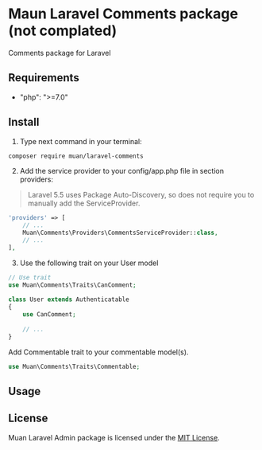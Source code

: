 # Maun Laravel Comments package (not complated)

Comments package for Laravel


## Requirements

- "php": ">=7.0"


## Install

1) Type next command in your terminal:

```bash
composer require muan/laravel-comments
```

2) Add the service provider to your config/app.php file in section providers:

> Laravel 5.5 uses Package Auto-Discovery, so does not require you to manually add the ServiceProvider.

```php
'providers' => [
    // ...
    Muan\Comments\Providers\CommentsServiceProvider::class,
    // ...
],
```

3) Use the following trait on your User model

```php
// Use trait
use Muan\Comments\Traits\CanComment;
 
class User extends Authenticatable
{
    use CanComment;
    
    // ...
}
```

Add Commentable trait to your commentable model(s).

```php
use Muan\Comments\Traits\Commentable;
```


## Usage



## License

Muan Laravel Admin package is licensed under the [MIT License](http://opensource.org/licenses/MIT).

